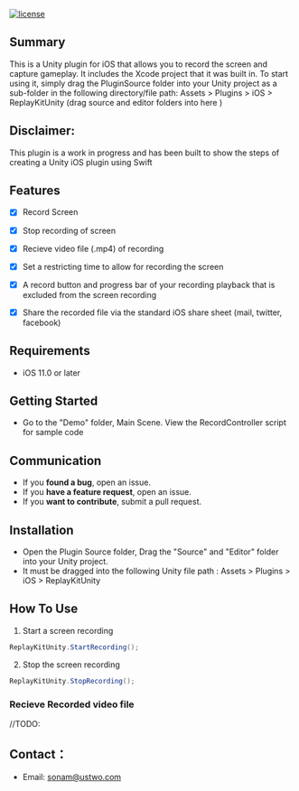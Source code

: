 
[![license](https://img.shields.io/github/license/mashape/apistatus.svg)](https://github.com/ustwo/ReplayKitUnityBridge)


## Summary 

This is a Unity plugin for iOS that allows you to record the screen and capture gameplay. It includes the Xcode project that it was built in. To start using it, simply drag the PluginSource folder into your Unity project as a sub-folder in the following directory/file path: Assets > Plugins > iOS > ReplayKitUnity (drag source and editor folders into here )

## Disclaimer:

This plugin is a work in progress and has been built to show the steps of creating a Unity iOS plugin using Swift

## Features

- [x] Record Screen
- [x] Stop recording of screen
- [x] Recieve video file (.mp4) of recording
- [x] Set a restricting time to allow for recording the screen
- [x] A record button and progress bar of your recording playback that is excluded from the screen recording
- [x] Share the recorded file via the standard iOS share sheet (mail, twitter, facebook)


## Requirements

- iOS 11.0 or later

## Getting Started

- Go to the "Demo" folder, Main Scene. View the RecordController script for sample code


## Communication

- If you **found a bug**, open an issue.
- If you **have a feature request**, open an issue.
- If you **want to contribute**, submit a pull request.


## Installation

- Open the Plugin Source folder, Drag the "Source" and "Editor" folder into your Unity project.
- It must be dragged into the following Unity file path : Assets > Plugins > iOS > ReplayKitUnity

## How To Use



1. Start a screen recording

```csharp
ReplayKitUnity.StartRecording();
```

2. Stop the screen recording


```csharp
ReplayKitUnity.StopRecording();
```

### Recieve Recorded video file

//TODO:


## Contact：
- Email:  sonam@ustwo.com



